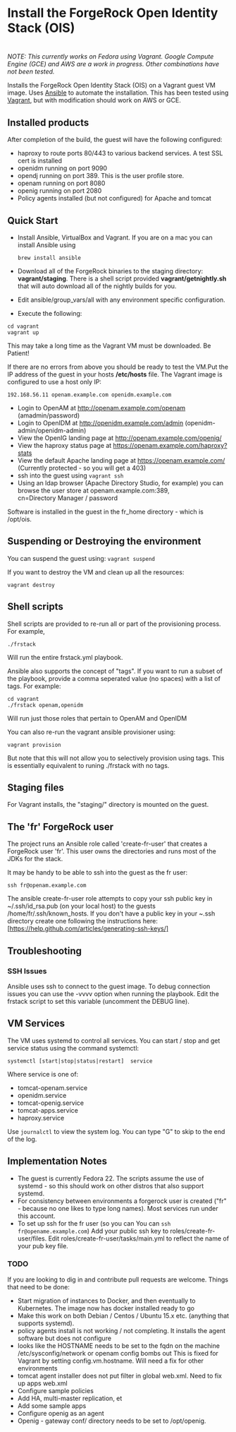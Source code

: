# Install the ForgeRock Open Identity Stack (OIS)
#

*NOTE: This currently works on Fedora using Vagrant. Google Compute Engine (GCE) and AWS are a
work in progress. Other combinations have not been tested.*

Installs the ForgeRock Open Identity Stack (OIS) on a Vagrant guest VM image.
Uses [Ansible](https://github.com/ansible/ansible) to automate the installation. This has been
tested using [Vagrant](http://www.vagrantup.com/), but with modification should work on AWS or GCE.


## Installed products

After completion of the build, the guest will have the following configured:

* haproxy to route ports 80/443 to various backend services. A test SSL cert is installed
* openidm running on port 9090
* opendj running on port 389. This is the user profile store.
* openam running on port 8080
* openig running on port 2080
* Policy agents installed (but not configured) for Apache and tomcat

## Quick Start

* Install Ansible, VirtualBox and Vagrant. If you are on a
  mac you can install Ansible using 
  
  ```brew install ansible```

* Download all of the ForgeRock binaries to the staging directory: **vagrant/staging**. There
is a shell script provided **vagrant/getnightly.sh** that will auto download all of the nightly builds for you.
* Edit ansible/group_vars/all with any environment specific configuration.
* Execute the following:
```
cd vagrant
vagrant up
```

This may take a long time as the Vagrant VM must be downloaded. Be Patient!

If there are no errors from above you should be ready to test the VM.Put the IP address of the guest in your
hosts **/etc/hosts** file. The Vagrant image is configured to use a host only IP:

`192.168.56.11 openam.example.com openidm.example.com`

* Login to OpenAM at http://openam.example.com/openam  (amadmin/password)
* Login to OpenIDM at http://openidm.example.com/admin  (openidm-admin/openidm-admin)
* View the OpenIG landing page at http://openam.example.com/openig/  
* View the haproxy status page at https://openam.example.com/haproxy?stats
* View the default Apache landing page at https://openam.example.com/   (Currently protected  - so you will get a 403)
* ssh into the guest using `vagrant ssh` 
* Using an ldap browser (Apache Directory Studio, for example) you can browse the user store at openam.example.com:389,   
  cn=Directory Manager / password

Software is installed in the guest in the fr_home directory - which is /opt/ois.

## Suspending or Destroying the environment

You can suspend the guest using:
   ```vagrant suspend```

If you want to destroy the VM and clean up all the resources:

   ```vagrant destroy```


## Shell scripts

Shell scripts are provided to re-run all or part of the provisioning process. For example,

```
./frstack
```

Will run the entire frstack.yml playbook. 

Ansible also supports the concept of "tags". If you want to run a subset of the playbook, provide a comma seperated value (no spaces) with a list of tags. For example:

```
cd vagrant
./frstack openam,openidm
```

Will run just those roles that pertain to OpenAM and OpenIDM

You can also re-run the vagrant ansible provisioner using:

```
vagrant provision
```
But note that this will not allow you to selectively provision using tags. This is essentially equivalent to runing ./frstack
with no tags.


## Staging files

For Vagrant installs, the "staging/" directory is mounted on the guest.


## The 'fr' ForgeRock user

The project runs an Ansible role called 'create-fr-user' that creates a ForgeRock user 'fr'.
This user owns the directories and runs most of the JDKs for the stack.


It may be handy to be able to ssh into the guest as the fr user:

```ssh fr@openam.example.com``` 

The ansible create-fr-user role attempts to copy your ssh public key in ~/.ssh/id_rsa.pub (on your local host)
to the guests /home/fr/.ssh/known_hosts. If you don't have
a public key in your ~.ssh directory create one following the
instructions here: [https://help.github.com/articles/generating-ssh-keys/]


## Troubleshooting 

### SSH Issues

Ansible uses ssh to connect to the guest image. To debug connection issues you can use the -vvvv option when running the playbook. 
Edit the frstack script to set this variable (uncomment the DEBUG line).


## VM Services

The VM uses systemd to control all services. You can start / stop and get service status using 
the command systemctl:

```systemctl [start|stop|status|restart]  service```

Where service is one of:

* tomcat-openam.service
* openidm.service
* tomcat-openig.service
* tomcat-apps.service
* haproxy.service 


Use ```journalctl``` to view the system log. You can type "G" to skip to the end of the log.


## Implementation Notes

* The guest is currently Fedora 22. The scripts assume the use of systemd - so this should work on
other distros that also support systemd. 
* For consistency between environments a forgerock user is created ("fr" - because no one likes to type 
long names). Most services run under this account. 
* To set up ssh for the fr user (so you can You can ```ssh fr@opename.example.com```)
 Add your public ssh key to roles/create-fr-user/files. Edit roles/create-fr-user/tasks/main.yml 
 to reflect the name of your pub key file.


### TODO

If you are looking to dig in and contribute pull requests are welcome. Things that need to be done:

* Start migration of instances to Docker, and then eventually to Kubernetes. The image now has docker installed ready to go
* Make this work on both Debian / Centos / Ubuntu 15.x etc. (anything that supports systemd).
* policy agents install is not working / not completing. It installs the agent software but does not configure
* looks like the HOSTNAME needs to be set to the fqdn on the machine /etc/sysconfig/network  or openam config bombs out
  This is fixed for Vagrant by setting config.vm.hostname. Will need a fix for other environments
* tomcat agent installer does not put filter in global web.xml. Need to fix up apps web.xml
* Configure sample policies
* Add HA, multi-master replication, et
* Add some sample apps
* Configure openig as an agent
* Openig - gateway conf/ directory needs to be set to /opt/openig.
